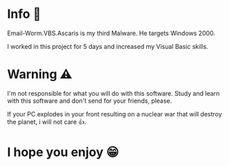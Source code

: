 # Info 📕

Email-Worm.VBS.Ascaris is my third Malware. He targets Windows 2000.

I worked in this project for 5 days and increased my Visual Basic skills.


# Warning ⚠️

I'm not responsible for what you will do with this software. Study and learn with this software and don't send for your friends, please.

If your PC explodes in your front resulting on a nuclear war that will destroy the planet, i will not care 👍.

# I hope you enjoy 😁